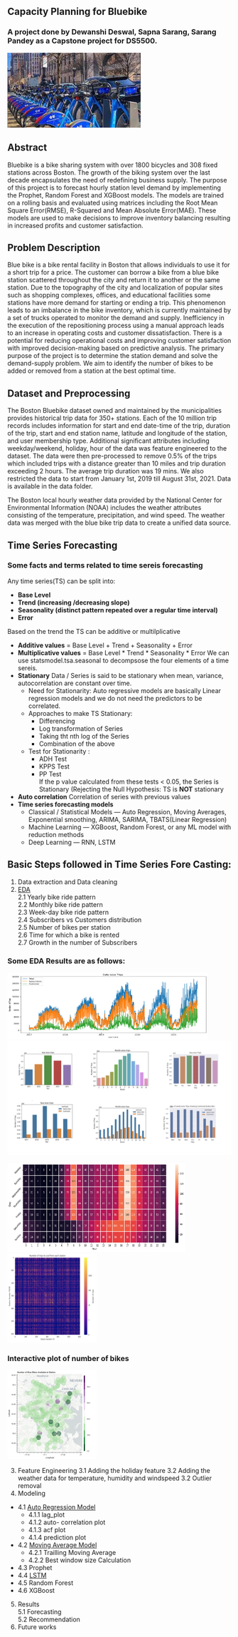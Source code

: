 ## Capacity Planning for Bluebike
### A project done by Dewanshi Deswal, Sapna Sarang, Sarang Pandey as a Capstone project for DS5500.



<img src="https://github.com/sharmasapna/BlueBike_Traffic_Forecasting/blob/main/data/bluebikepic.jpeg">

## Abstract
Bluebike is a bike sharing system with over 1800 bicycles and 308 fixed stations across Boston. The growth of the biking system over the last decade encapsulates the need of redefining business supply. The purpose of this project is to forecast hourly station level demand by implementing the Prophet, Random Forest and XGBoost models. The models are trained on a rolling basis and evaluated using matrices including the Root Mean Square Error(RMSE), R-Squared and Mean Absolute Error(MAE). These models are used to make decisions to improve inventory balancing resulting in increased profits and customer satisfaction.      
## Problem Description
Blue bike is a bike rental facility in Boston that allows individuals to use it for a short trip for a price. The customer can borrow a bike from a blue bike station scattered throughout the city and return it to another or the same station. Due to the topography of the city and localization of popular sites such as shopping complexes, offices, and educational facilities some stations have more demand for starting or ending a trip. This phenomenon leads to an imbalance in the bike inventory, which is currently maintained by a set of trucks operated to monitor the demand and supply. Inefficiency in the execution of the repositioning process using a manual approach leads to an increase in operating costs and customer dissatisfaction. There is a potential for reducing operational costs and improving customer satisfaction with improved decision-making based on predictive analysis. The primary purpose of the project is to determine the station demand and solve the demand-supply problem.  We aim to identify the number of bikes to be added or removed from a station at the best optimal time.
## Dataset and Preprocessing 
The Boston Bluebike dataset owned and maintained by the municipalities provides historical trip data for 350+ stations. Each of the 10 million trip records includes information for start and end date-time of the trip, duration of the trip, start and end station name, latitude and longitude of the station, and user membership type. Additional significant attributes including weekday/weekend, holiday, hour of the data was feature engineered to the dataset. The data were then pre-processed to remove 0.5% of the trips which included trips with a distance greater than 10 miles and trip duration exceeding 2 hours. The average trip duration was 19 mins. We also restricted the data to start from January 1st, 2019 till August 31st, 2021. Data is available in the data folder.

The Boston local hourly weather data provided by the National Center for Environmental Information (NOAA) includes the weather attributes consisting of the temperature, precipitation, and wind speed. The weather data was merged with the blue bike trip data to create a unified data source.


## Time Series Forecasting
### Some facts and terms related to time sereis forecasting 

Any time series(TS) can be split into:
- **Base Level**
- **Trend (increasing /decreasing slope)**
- **Seasonality (distinct pattern repeated over a regular time interval)**
- **Error**

Based on the trend the TS can be additive or multilplicative
- **Additive values**       = Base Level + Trend + Seasonality + Error
- **Multiplicative values** = Base Level * Trend * Seasonality * Error
We can use statsmodel.tsa.seasonal to decompsose the four elements of a time sereis.
- **Stationary** Data / Series is said to be stationary when mean, variance, autocorrelation are constant over time.<br>
  - Need for Stationarity: Auto regressive models are basically Linear regression models and we do not need the predictors to be correlated.
  - Approaches to make TS Stationary:
    - Differencing
    - Log transformation of Series
    - Taking tht nth log of the Series
    - Combination of the above
  - Test for Stationarity : 
    - ADH Test
    - KPPS Test
    - PP Test<br>
   If the p value calculated from these tests < 0.05, the Series is Stationary (Rejecting the Null Hypothesis: TS is **NOT** stationary    
- **Auto correlation** Correlation of series with previous values
- **Time series forecasting models**
  - Classical / Statistical Models — Auto Regression, Moving Averages, Exponential smoothing, ARIMA, SARIMA, TBATS(Linear Regression)
  - Machine Learning — XGBoost, Random Forest, or any ML model with reduction methods
  - Deep Learning — RNN, LSTM

## Basic Steps followed in Time Series Fore Casting: 
  1. Data extraction and Data cleaning
  2. [EDA](bluebikes_eda.ipynb)<br>
    2.1 Yearly bike ride pattern<br>
    2.2 Monthly bike ride pattern<br>
    2.3 Week-day bike ride pattern<br>
    2.4 Subscribers vs Customers distribution<br>
    2.5 Number of bikes per station<br>
    2.6 Time for which a bike is rented<br>
    2.7 Growth in the number of Subscribers<br>
    
    
### Some EDA Results are as follows:

<img src="https://github.com/sharmasapna/BlueBike_Traffic_Forecasting/blob/main/data/date-wise.png" width="450" height="150">
<img src="https://github.com/sharmasapna/BlueBike_Traffic_Forecasting/blob/main/data/EDA_Results.png">

<img src="https://github.com/sharmasapna/BlueBike_Traffic_Forecasting/blob/main/data/Hourly_Weekday_Heatmap.png" width="400" height="200"><img src="https://github.com/sharmasapna/BlueBike_Traffic_Forecasting/blob/main/data/bb_from_to stations_heatmap.png" width="200" height="200">

### Interactive plot of number of bikes 

<img src="https://github.com/sharmasapna/BlueBike_Traffic_Forecasting/blob/main/data/bokeh_plot.png" width="200" height="200"><br>

  3. Feature Engineering
    3.1 Adding the holiday feature 
    3.2 Adding the weather data for temperature, humidity and windspeed
    3.2 Outlier removal <br>
  4. Modeling<br>
  - 4.1 [Auto Regression Model](Bluebike_Demand_Forecasting_auto_regression.ipynb) <br>
      - 4.1.1 lag_plot<br>
      - 4.1.2 auto- correlation plot<br>
      - 4.1.3 acf plot<br>
      - 4.1.4 prediction plot<br>
  - 4.2 [Moving Average Model](Bluebike_Demand_Forecasting_Moving_Averages.ipynb)<br>
      - 4.2.1 Trailling Moving Average<br>
      - 4.2.2 Best window size Calculation<br>
  - 4.3 Prophet<br>
  - 4.4 [LSTM](Bluebike_Demand_Forecasting_lstm_MIT_Mass_Av.ipynb)<br>
  - 4.5 Random Forest<br>
  - 4.6 XGBoost<br>
  5. Results<br>
    5.1 Forecasting<br>
    5.2 Recommendation<br>
  6. Future works
